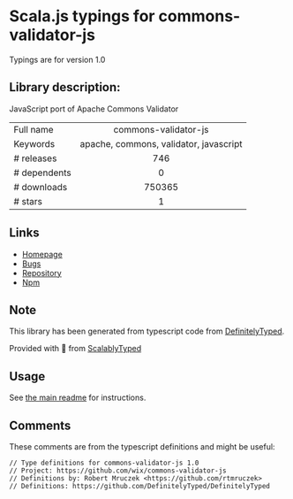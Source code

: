
# Scala.js typings for commons-validator-js

Typings are for version 1.0

## Library description:
JavaScript port of Apache Commons Validator

|                    |                 |
| ------------------ | :-------------: |
| Full name          | commons-validator-js |
| Keywords           | apache, commons, validator, javascript |
| # releases         | 746 |
| # dependents       | 0 |
| # downloads        | 750365 |
| # stars            | 1 |

## Links
- [Homepage](https://github.com/wix/commons-validator-js)
- [Bugs](https://github.com/wix/commons-validator-js/issues)
- [Repository](https://github.com/wix/commons-validator-js)
- [Npm](https://www.npmjs.com/package/commons-validator-js)
    


## Note
This library has been generated from typescript code from [DefinitelyTyped](https://definitelytyped.org).

Provided with :purple_heart: from [ScalablyTyped](https://github.com/oyvindberg/ScalablyTyped)

## Usage
See [the main readme](../../readme.md) for instructions.

## Comments

These comments are from the typescript definitions and might be useful:
```
// Type definitions for commons-validator-js 1.0
// Project: https://github.com/wix/commons-validator-js
// Definitions by: Robert Mruczek <https://github.com/rtmruczek>
// Definitions: https://github.com/DefinitelyTyped/DefinitelyTyped

```

